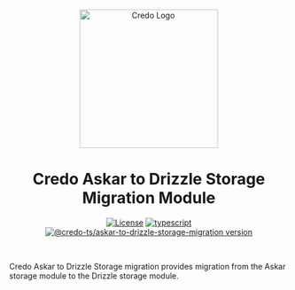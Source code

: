 <p align="center">
  <br />
  <img
    alt="Credo Logo"
    src="https://github.com/openwallet-foundation/credo-ts/blob/c7886cb8377ceb8ee4efe8d264211e561a75072d/images/credo-logo.png"
    height="250px"
  />
</p>
<h1 align="center"><b>Credo Askar to Drizzle Storage Migration Module</b></h1>
<p align="center">
  <a
    href="https://raw.githubusercontent.com/openwallet-foundation/credo-ts/main/LICENSE"
    ><img
      alt="License"
      src="https://img.shields.io/badge/License-Apache%202.0-blue.svg"
  /></a>
  <a href="https://www.typescriptlang.org/"
    ><img
      alt="typescript"
      src="https://img.shields.io/badge/%3C%2F%3E-TypeScript-%230074c1.svg"
  /></a>
    <a href="https://www.npmjs.com/package/@credo-ts/askar-to-drizzle-storage-migration"
    ><img
      alt="@credo-ts/askar-to-drizzle-storage-migration version"
      src="https://img.shields.io/npm/v/@credo-ts/askar-to-drizzle-storage-migration"
  /></a>

</p>
<br />

Credo Askar to Drizzle Storage migration provides migration from the Askar storage module to the Drizzle storage module.
